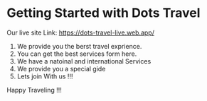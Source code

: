 # Getting Started with Dots Travel

Our live site Link: https://dots-travel-live.web.app/

1. We provide you the berst travel exprience.
2. You can get the best services form here.
3. We have a natoinal and international Services
4. We provide you a special gide 
5. Lets join With us !!!

Happy Traveling !!!
